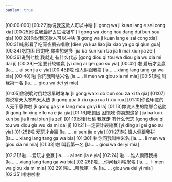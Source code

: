 ```yaml
---
banlam: true
---
```

[00:00.000]
[00:22]你说我这款人可以冲啥 [li gong wa ji kuan lang e sai cong xia]
[00:25]你说我最好丢进垃圾车 [li gong wa xiong hou dang dui bun sou qia]
[00:28]你说我这款人可以冲啥 [li gong wa ji kuan lang e sai cong xia]
[00:31]电影看了吃宵夜搁去唱歌 [dien ya kua liao jia xiao ya go qi qiun gua]
[00:34]吃饱困 困饱吃 你卖想这多 [jia ba kun kun ba jia  li mai xiun jia zei]
[00:36]说到七桃 我就走 有什么代志 [gong diou qi tou wa diou gia  wu xia mi dai ji]
[00:39]一定要计较输赢 [yi ding ai gei gao su yia]
[00:42]!啦 爱玩才会赢 [la…… ai sen jia e yia]
[00:45]!啦 谁人倘跟我拼 [la…… xiang lang tang ga wa bia]
[00:48]!啦 你问我叫啥米名 [la…… li men wa giou xia mi mia]
[00:51]!啦 叫我第一名 [la…… giou wa dei yi mia]

[01:05]你说晚时倒垃圾早时堵车 [li gong wa xi do bun sou za xi ta qia]
[01:07]你说寒天太寒热天太热 [li gong gua ti xiu gua rua ti xiu rua]
[01:10]你说甲意的人无甲意你啦 [li gong ga yi e lang mou ga yi li la]
[01:13]你说人生的路那会这陡 [li gong lin xing e lo na e jia gia]
[01:16]吃饱困 困饱吃 你卖想这多 [jia ba kun kun ba jia  li mai xiun jia zei]
[01:19]说到七桃 我就走 有什么代志 [gong diou qi tou wa diou gia  wu xia mi dai ji]
[01:21]一定要计较输赢 [yi ding ai gei gao su yia]
[01:25]!啦 爱玩才会赢 [la…… ai sen jia e yia]
[01:27]!啦 谁人倘跟我拼 [la…… xiang lang tang ga wa bia]
[01:30]!啦 你问我叫啥米名 [la…… li men wa giou xia mi mia]
[01:33]!啦 叫我第一名 [la…… giou wa dei yi mia]

[02:21]!啦.....爱玩才会赢 [la…… ai sen jia e yia]
[02:24]!啦.....谁人倘跟我拼 [la…… xiang lang tang ga wa bia]
[02:26]!啦.....你问我叫啥米名 [la…… li men wa giou xia mi mia]
[02:29]!啦.....叫我第一名 [la…… giou wa dei yi mia]
[02:35]!啦啦啦啦